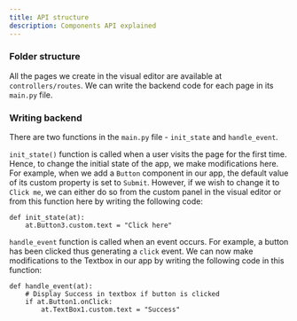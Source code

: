 ```yaml
---
title: API structure
description: Components API explained
---
```

### Folder structure
All the pages we create in the visual editor are available at `controllers/routes`. We can write the backend code for each page in its `main.py` file.

### Writing backend
There are two functions in the `main.py` file - `init_state` and `handle_event`. 

`init_state()` function is called when a user visits the page for the first time. Hence, to change the initial state of the app, we make modifications here. For example, when we add a `Button` component in our app, the default value of its custom property is set to `Submit`. However, if we wish to change it to `Click me`, we can either do so from the custom panel in the visual editor or from this function here by writing the following code:

```
def init_state(at):
    at.Button3.custom.text = "Click here"
```

`handle_event` function is called when an event occurs. For example, a button has been clicked thus generating a `click` event. We can now make modifications to the Textbox in our app by writing the following code in this function:

```
def handle_event(at):
    # Display Success in textbox if button is clicked
    if at.Button1.onClick:
        at.TextBox1.custom.text = "Success"
```